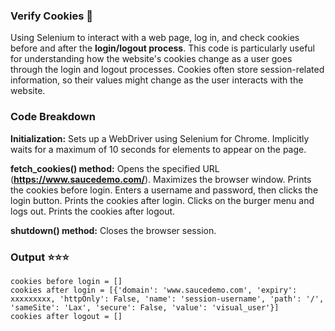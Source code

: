 ### Verify Cookies 🔐

Using Selenium to interact with a web page, log in, and check cookies before and after the **login/logout process**. This code is particularly useful for understanding how the website's cookies change as a user goes through the login and logout processes. Cookies often store session-related information, so their values might change as the user interacts with the website.
### Code Breakdown
**Initialization:**
Sets up a WebDriver using Selenium for Chrome.
Implicitly waits for a maximum of 10 seconds for elements to appear on the page.

**fetch_cookies() method:**
Opens the specified URL (**https://www.saucedemo.com/**).
Maximizes the browser window. 
Prints the cookies before login.
Enters a username and password, then clicks the login button.
Prints the cookies after login.
Clicks on the burger menu and logs out.
Prints the cookies after logout.

**shutdown() method:**
Closes the browser session.

### Output ⭐⭐⭐
```
cookies before login = []
cookies after login = [{'domain': 'www.saucedemo.com', 'expiry': xxxxxxxxx, 'httpOnly': False, 'name': 'session-username', 'path': '/', 'sameSite': 'Lax', 'secure': False, 'value': 'visual_user'}]
cookies after logout = []
```
